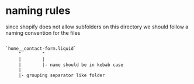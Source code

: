 # naming rules

since shopify does not allow subfolders on this directory we should follow a naming convention for the files

```txt

`home__contact-form.liquid`
     ^        ^
     |        |
     |        |- name should be in kebab case
     |
     |- grouping separator like folder
```
